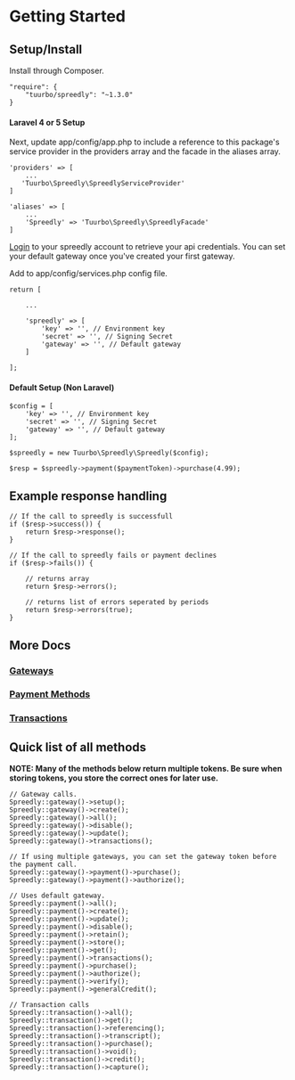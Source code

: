 # Getting Started

## Setup/Install

Install through Composer.
```
"require": {
    "tuurbo/spreedly": "~1.3.0"
}
```

#### Laravel 4 or 5 Setup

Next, update app/config/app.php to include a reference to this package's service provider in the providers array and the facade in the aliases array.

```
'providers' => [
    ...
   'Tuurbo\Spreedly\SpreedlyServiceProvider'
]

'aliases' => [
    ...
    'Spreedly' => 'Tuurbo\Spreedly\SpreedlyFacade'
]
```

[Login](https://spreedly.com) to your spreedly account to retrieve your api credentials. You can set your default gateway once you've created your first gateway.

Add to app/config/services.php config file.
```
return [

    ...

    'spreedly' => [
        'key' => '', // Environment key
        'secret' => '', // Signing Secret
        'gateway' => '', // Default gateway
    ]

];
```

#### Default Setup (Non Laravel)

```
$config = [
    'key' => '', // Environment key
    'secret' => '', // Signing Secret
    'gateway' => '', // Default gateway
];

$spreedly = new Tuurbo\Spreedly\Spreedly($config);

$resp = $spreedly->payment($paymentToken)->purchase(4.99);
```

## Example response handling

```
// If the call to spreedly is successfull
if ($resp->success()) {
    return $resp->response();
}

// If the call to spreedly fails or payment declines
if ($resp->fails()) {

    // returns array
    return $resp->errors();

    // returns list of errors seperated by periods
    return $resp->errors(true);
}
```

## More Docs

### [Gateways](docs/gateways.md)

### [Payment Methods](docs/payment-methods.md)

### [Transactions](docs/transactions.md)

## Quick list of all methods

**NOTE: Many of the methods below return multiple tokens. Be sure when storing tokens, you store the correct ones for later use.**

```
// Gateway calls.
Spreedly::gateway()->setup();
Spreedly::gateway()->create();
Spreedly::gateway()->all();
Spreedly::gateway()->disable();
Spreedly::gateway()->update();
Spreedly::gateway()->transactions();

// If using multiple gateways, you can set the gateway token before the payment call.
Spreedly::gateway()->payment()->purchase();
Spreedly::gateway()->payment()->authorize();

// Uses default gateway.
Spreedly::payment()->all();
Spreedly::payment()->create();
Spreedly::payment()->update();
Spreedly::payment()->disable();
Spreedly::payment()->retain();
Spreedly::payment()->store();
Spreedly::payment()->get();
Spreedly::payment()->transactions();
Spreedly::payment()->purchase();
Spreedly::payment()->authorize();
Spreedly::payment()->verify();
Spreedly::payment()->generalCredit();

// Transaction calls
Spreedly::transaction()->all();
Spreedly::transaction()->get();
Spreedly::transaction()->referencing();
Spreedly::transaction()->transcript();
Spreedly::transaction()->purchase();
Spreedly::transaction()->void();
Spreedly::transaction()->credit();
Spreedly::transaction()->capture();
```
